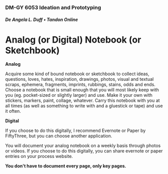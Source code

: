 ### DM-GY 6053 Ideation and Prototyping
##### De Angela L. Duff • Tandon Online

# Analog (or Digital) Notebook (or Sketchbook)

**Analog**

Acquire some kind of bound notebook or sketchbook to collect ideas, questions, loves, hates, inspiration, drawings, photos, visual and textual scraps, ephemera, fragments, imprints, rubbings, stains, odds and ends. Choose a notebook that is small enough that you will most likely keep with you (eg. pocket-sized or slightly larger) and use. Make it your own with stickers, markers, paint, collage, whatever. Carry this notebook with you at all times (as well as something to write with and a gluestick or tape) and use it often.

**Digital**

If you choose to do this digitally, I recommend Evernote or Paper by FiftyThree, but you can choose another application.

You will document your analog notebook on a weekly basis through photos or videos. If you choose to do this digitally, you can share evernote or paper entries on your process website. 

**You don't have to document every page, only key pages.**